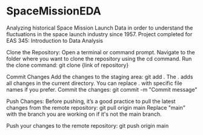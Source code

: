 # SpaceMissionEDA
Analyzing historical Space Mission Launch Data in order to understand the fluctuations in the space launch industry since 1957. Project completed for EAS 345: Introduction to Data Analysis

Clone the Repository:
  Open a terminal or command prompt.
  Navigate to the folder where you want to clone the repository using the cd command.
  Run the clone command:
  git clone {link of repository}


Commit Changes
  Add the changes to the staging area:
  git add .
  The . adds all changes in the current directory. You can replace . with specific file names if you prefer.
  Commit the changes:
  git commit -m "Commit message"

Push Changes:
  Before pushing, it’s a good practice to pull the latest changes from the remote repository:
    git pull origin main
  Replace "main" with the branch you are working on if it's not the main branch.
  
  Push your changes to the remote repository:
    git push origin main

